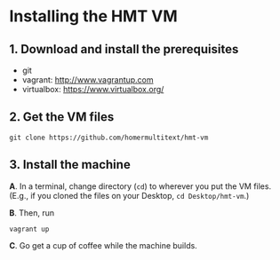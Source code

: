 # Installing the HMT VM #



## 1. Download and install the prerequisites ##

- git
- vagrant: <http://www.vagrantup.com>
- virtualbox: <https://www.virtualbox.org/>

## 2. Get the VM files ##



    git clone https://github.com/homermultitext/hmt-vm



## 3. Install the machine ##

**A**.  In a terminal, change directory (`cd`) to wherever you put the VM files.  (E.g., if you cloned the files on your Desktop, `cd Desktop/hmt-vm`.)

**B**. Then, run

    vagrant up

**C**. Go get a cup of coffee while the machine builds.




[dl]: http://www.homermultitext.org/images/download-hmt-vm.png
